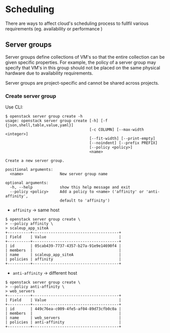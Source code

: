 # Scheduling
There are ways to affect cloud's scheduling process to fullfil various requirements (eg. availability or performance )

## Server groups

Server groups define collections of VM's so that the entire collection can be given specific properties. For example, the policy of a server group may specify that VM's in this group should not be placed on the same physical hardware due to availability requirements.

Server groups are project-specific and cannot be shared across projects.

### Create server group
Use CLI:

```
$ openstack server group create -h
usage: openstack server group create [-h] [-f {json,shell,table,value,yaml}]
                                     [-c COLUMN] [--max-width <integer>]
                                     [--fit-width] [--print-empty]
                                     [--noindent] [--prefix PREFIX]
                                     [--policy <policy>]
                                     <name>

Create a new server group.

positional arguments:
  <name>                New server group name

optional arguments:
  -h, --help            show this help message and exit
  --policy <policy>     Add a policy to <name> ('affinity' or 'anti-affinity',
                        default to 'affinity')
```

- ```affinity``` -> same host

```
$ openstack server group create \
> --policy affinity \
> scaleup_app_siteA
+----------+--------------------------------------+
| Field    | Value                                |
+----------+--------------------------------------+
| id       | 05cab439-7737-4357-b27a-91e9e14690f4 |
| members  |                                      |
| name     | scaleup_app_siteA                    |
| policies | affinity                             |
+----------+--------------------------------------+
```

- ```anti-affinity``` -> different host

```
$ openstack server group create \
> --policy anti-affinity \
> web_servers 
+----------+--------------------------------------+
| Field    | Value                                |
+----------+--------------------------------------+
| id       | 449c76ea-c009-4fe5-af04-89d73cfb0c0a |
| members  |                                      |
| name     | web_servers                          |
| policies | anti-affinity                        |
+----------+--------------------------------------+
```